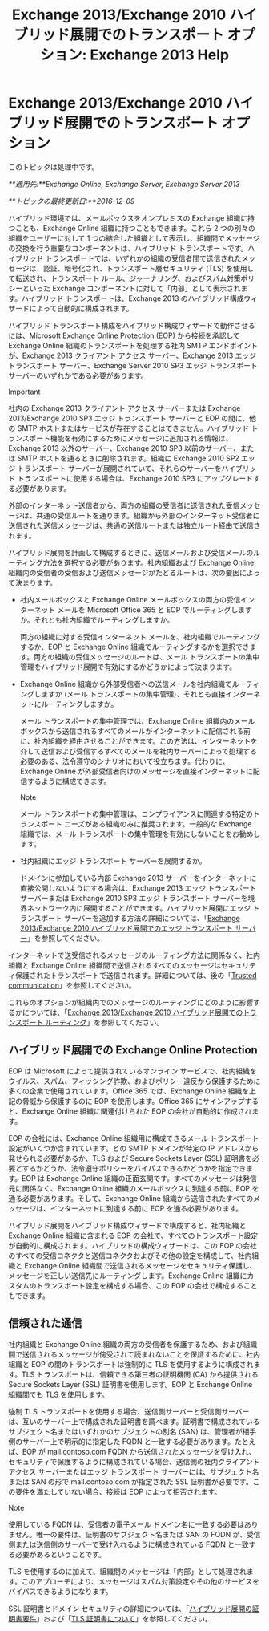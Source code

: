 ﻿---
title: 'Exchange 2013/Exchange 2010 ハイブリッド展開でのトランスポート オプション: Exchange 2013 Help'
TOCTitle: Exchange 2013/Exchange 2010 ハイブリッド展開でのトランスポート オプション
ms:assetid: 57f93b81-d153-4f0d-81f6-085130319803
ms:mtpsurl: https://technet.microsoft.com/ja-jp/library/Dn393960(v=EXCHG.150)
ms:contentKeyID: 59635065
ms.date: 01/11/2018
mtps_version: v=EXCHG.150
ms.translationtype: HT
---

# Exchange 2013/Exchange 2010 ハイブリッド展開でのトランスポート オプション

このトピックは処理中です。  

_**適用先:**Exchange Online, Exchange Server, Exchange Server 2013_

_**トピックの最終更新日:**2016-12-09_

ハイブリッド環境では、メールボックスをオンプレミスの Exchange 組織に持つことも、Exchange Online 組織に持つこともできます。これら 2 つの別々の組織をユーザーに対して 1 つの結合した組織として表示し、組織間でメッセージの交換を行う重要なコンポーネントは、ハイブリッド トランスポートです。ハイブリッド トランスポートでは、いずれかの組織の受信者間で送信されたメッセージは、認証、暗号化され、トランスポート層セキュリティ (TLS) を使用して転送され、トランスポート ルール、ジャーナリング、およびスパム対策ポリシーといった Exchange コンポーネントに対して「内部」として表示されます。ハイブリッド トランスポートは、Exchange 2013 のハイブリッド構成ウィザードによって自動的に構成されます。

ハイブリッド トランスポート構成をハイブリッド構成ウィザードで動作させるには、Microsoft Exchange Online Protection (EOP) から接続を承認して Exchange Online 組織のトランスポートを処理する社内 SMTP エンドポイントが、Exchange 2013 クライアント アクセス サーバー、Exchange 2013 エッジ トランスポート サーバー、Exchange Server 2010 SP3 エッジ トランスポート サーバーのいずれかである必要があります。


> [!IMPORTANT]
> 社内の Exchange 2013 クライアント アクセス サーバーまたは Exchange 2013/Exchange 2010 SP3 エッジ トランスポート サーバーと EOP の間に、他の SMTP ホストまたはサービスが存在することはできません。ハイブリッド トランスポート機能を有効にするためにメッセージに追加される情報は、Exchange 2013 以外のサーバー、Exchange 2010 SP3 以前のサーバー、または SMTP ホストを通るときに削除されます。組織に Exchange 2010 SP2 エッジ トランスポート サーバーが展開されていて、それらのサーバーをハイブリッド トランスポートに使用する場合は、Exchange 2010 SP3 にアップグレードする必要があります。



外部のインターネット送信者から、両方の組織の受信者に送信された受信メッセージは、共通の受信ルートを通ります。組織から外部のインターネット受信者に送信された送信メッセージは、共通の送信ルートまたは独立ルート経由で送信されます。

ハイブリッド展開を計画して構成するときに、送信メールおよび受信メールのルーティング方法を選択する必要があります。社内組織および Exchange Online 組織内の受信者の受信および送信メッセージがたどるルートは、次の要因によって決まります。

  - 社内メールボックスと Exchange Online メールボックスの両方の受信インターネット メールを Microsoft Office 365 と EOP でルーティングしますか。それとも社内組織でルーティングしますか。
    
    両方の組織に対する受信インターネット メールを、社内組織でルーティングするか、EOP と Exchange Online 組織でルーティングするかを選択できます。両方の組織の受信メッセージのルートは、メール トランスポートの集中管理をハイブリッド展開で有効にするかどうかによって決まります。

  - Exchange Online 組織から外部受信者への送信メールを社内組織でルーティングしますか (メール トランスポートの集中管理)、それとも直接インターネットにルーティングしますか。
    
    メール トランスポートの集中管理では、Exchange Online 組織内のメールボックスから送信されるすべてのメールがインターネットに配信される前に、社内組織を経由させることができます。この方法は、インターネットを介して送信および受信するすべてのメールを社内サーバーによって処理する必要のある、法令遵守のシナリオにおいて役立ちます。代わりに、Exchange Online が外部受信者向けのメッセージを直接インターネットに配信するように構成できます。
    

    > [!NOTE]
    > メール トランスポートの集中管理は、コンプライアンスに関連する特定のトランスポート ニーズがある組織のみに推奨されます。一般的な Exchange 組織では、メール トランスポートの集中管理を有効にしないことをお勧めします。



  - 社内組織にエッジ トランスポート サーバーを展開するか。
    
    ドメインに参加している内部 Exchange 2013 サーバーをインターネットに直接公開しないようにする場合は、Exchange 2013 エッジ トランスポート サーバーまたは Exchange 2010 SP3 エッジ トランスポート サーバーを境界ネットワーク内に展開することができます。ハイブリッド展開にエッジ トランスポート サーバーを追加する方法の詳細については、「[Exchange 2013/Exchange 2010 ハイブリッド展開でのエッジ トランスポート サーバー](edge-transport-servers-in-exchange-2013-exchange-2010-hybrid-deployments-exchange-2013-help.md)」を参照してください。

インターネットで送受信されるメッセージのルーティング方法に関係なく、社内組織と Exchange Online 組織間で送信されるすべてのメッセージはセキュリティ保護されたトランスポートで送信されます。詳細については、後の「[Trusted communication](transport-options-in-exchange-hybrid-deployments-exchange-2013-help.md)」を参照してください。

これらのオプションが組織内でのメッセージのルーティングにどのように影響するかについては、「[Exchange 2013/Exchange 2010 ハイブリッド展開でのトランスポート ルーティング](transport-routing-in-exchange-2013-exchange-2010-hybrid-deployments-exchange-2013-help.md)」を参照してください。

## ハイブリッド展開での Exchange Online Protection

EOP は Microsoft によって提供されているオンライン サービスで、社内組織をウイルス、スパム、フィッシング詐欺、およびポリシー違反から保護するために多くの企業で使用されています。Office 365 では、Exchange Online 組織を上記の脅威から保護するのに EOP を使用します。Office 365 にサインアップすると、Exchange Online 組織に関連付けられた EOP の会社が自動的に作成されます。

EOP の会社には、Exchange Online 組織用に構成できるメール トランスポート設定がいくつか含まれています。どの SMTP ドメインが特定の IP アドレスから発せられる必要があるか、TLS および Secure Sockets Layer (SSL) 証明書を必要とするかどうか、法令遵守ポリシーをバイパスできるかどうかを指定できます。EOP は Exchange Online 組織の正面玄関です。すべてのメッセージは発信元に関係なく、Exchange Online 組織のメールボックスに到達する前に EOP を通る必要があります。そして、Exchange Online 組織から送信されたすべてのメッセージは、インターネットに到達する前に EOP を通る必要があります。

ハイブリッド展開をハイブリッド構成ウィザードで構成すると、社内組織と Exchange Online 組織に含まれる EOP の会社で、すべてのトランスポート設定が自動的に構成されます。ハイブリッドの構成ウィザードは、この EOP の会社のすべての受信コネクタと送信コネクタおよびその他の設定を構成して、社内組織と Exchange Online 組織間で送信されるメッセージをセキュリティ保護し、メッセージを正しい送信先にルーティングします。Exchange Online 組織にカスタムのトランスポート設定を構成する場合、この EOP の会社で構成することもできます。

## 信頼された通信

社内組織と Exchange Online 組織の両方の受信者を保護するため、および組織間で送信されるメッセージが傍受されて読まれないことを保証するために、社内組織と EOP の間のトランスポートは強制的に TLS を使用するように構成されます。TLS トランスポートは、信頼できる第三者の証明機関 (CA) から提供される Secure Sockets Layer (SSL) 証明書を使用します。EOP と Exchange Online 組織間でも TLS を使用します。

強制 TLS トランスポートを使用する場合、送信側サーバーと受信側サーバーは、互いのサーバー上で構成された証明書を調べます。証明書で構成されているサブジェクト名またはいずれかのサブジェクトの別名 (SAN) は、管理者が相手側のサーバー上で明示的に指定した FQDN と一致する必要があります。たとえば、EOP が mail.contoso.com FQDN から送信されたメッセージを受け入れ、セキュリティで保護するように構成されている場合、送信側の社内クライアント アクセス サーバーまたはエッジ トランスポート サーバーには、サブジェクト名または SAN の形で mail.contoso.com が指定された SSL 証明書が必要です。この要件を満たしていない場合、接続は EOP によって拒否されます。


> [!NOTE]
> 使用している FQDN は、受信者の電子メール ドメイン名に一致する必要はありません。唯一の要件は、証明書のサブジェクト名または SAN の FQDN が、受信側または送信側のサーバーで受け入れるように構成されている FQDN と一致する必要があるということです。



TLS を使用するのに加えて、組織間のメッセージは「内部」として処理されます。このアプローチにより、メッセージはスパム対策設定やその他のサービスをバイパスできるようになります。

SSL 証明書とドメイン セキュリティの詳細については、「[ハイブリッド展開の証明書要件](certificate-requirements-for-hybrid-deployments-exchange-2013-help.md)」および「[TLS 証明書について](http://go.microsoft.com/fwlink/p/?linkid=187237)」を参照してください。

